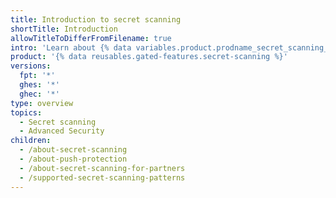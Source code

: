 ```yaml
---
title: Introduction to secret scanning
shortTitle: Introduction
allowTitleToDifferFromFilename: true
intro: 'Learn about {% data variables.product.prodname_secret_scanning_caps %} can keep your repositories secure by scanning them for known types of secrets, to prevent fraudulent use of secrets that were committed accidentally.'
product: '{% data reusables.gated-features.secret-scanning %}'
versions:
  fpt: '*'
  ghes: '*'
  ghec: '*'
type: overview
topics:
  - Secret scanning
  - Advanced Security
children:
  - /about-secret-scanning
  - /about-push-protection
  - /about-secret-scanning-for-partners
  - /supported-secret-scanning-patterns
---
```

